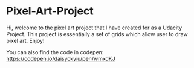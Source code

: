 # Pixel-Art-Project
Hi, welcome to the pixel art project that I have created for as a Udacity Project.
This project is essentially a set of grids which allow user to draw pixel art. Enjoy!

You can also find the code in codepen: https://codepen.io/daisyckyiu/pen/wmxdKJ
